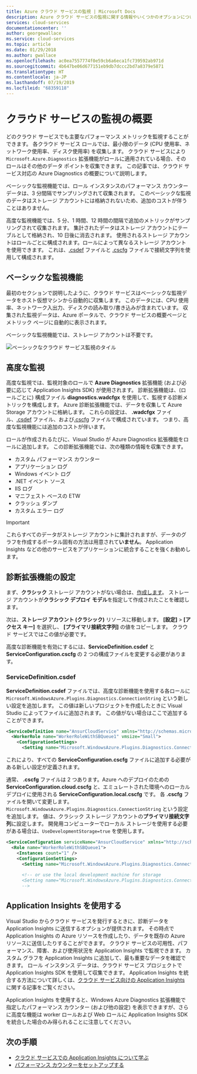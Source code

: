 ```yaml
---
title: Azure クラウド サービスの監視 | Microsoft Docs
description: Azure クラウド サービスの監視に関する情報やいくつかのオプションについて説明します。
services: cloud-services
documentationcenter: ''
author: georgewallace
ms.service: cloud-services
ms.topic: article
ms.date: 01/29/2018
ms.author: gwallace
ms.openlocfilehash: ac0ea7557774f0e59cb6a6eca1fc739592ab971d
ms.sourcegitcommit: 4b647be06d677151eb9db7dccc2bd7a8379e5871
ms.translationtype: HT
ms.contentlocale: ja-JP
ms.lasthandoff: 07/19/2019
ms.locfileid: "68359118"
---
```

# <a name="introduction-to-cloud-service-monitoring"></a>クラウド サービスの監視の概要

どのクラウド サービスでも主要なパフォーマンス メトリックを監視することができます。 各クラウド サービス ロールでは、最小限のデータ (CPU 使用率、ネットワーク使用率、ディスク使用率) を収集します。 クラウド サービスにより `Microsoft.Azure.Diagnostics` 拡張機能がロールに適用されている場合、そのロールはその他のデータ ポイントを収集できます。 この記事では、クラウド サービス対応の Azure Diagnostics の概要について説明します。

ベーシックな監視機能では、ロール インスタンスのパフォーマンス カウンター データは、3 分間隔でサンプリングされて収集されます。 このベーシックな監視のデータはストレージ アカウントには格納されないため、追加のコストが伴うことはありません。

高度な監視機能では、5 分、1 時間、12 時間の間隔で追加のメトリックがサンプリングされて収集されます。 集計されたデータはストレージ アカウントにテーブルとして格納され、10 日後に消去されます。 使用されるストレージ アカウントはロールごとに構成されます。ロールによって異なるストレージ アカウントを使用できます。 これは、[.csdef](cloud-services-model-and-package.md#servicedefinitioncsdef) ファイルと [.cscfg](cloud-services-model-and-package.md#serviceconfigurationcscfg) ファイルで接続文字列を使用して構成されます。


## <a name="basic-monitoring"></a>ベーシックな監視機能

最初のセクションで説明したように、クラウド サービスはベーシックな監視データをホスト仮想マシンから自動的に収集します。 このデータには、CPU 使用率、ネットワーク入出力、ディスクの読み取り/書き込みが含まれています。 収集された監視データは、Azure ポータルで、クラウド サービスの概要ページとメトリック ページに自動的に表示されます。 

ベーシックな監視機能では、ストレージ アカウントは不要です。 

![ベーシックなクラウド サービス監視のタイル](media/cloud-services-how-to-monitor/basic-tiles.png)

## <a name="advanced-monitoring"></a>高度な監視

高度な監視では、監視対象のロールで **Azure Diagnostics** 拡張機能 (および必要に応じて Application Insights SDK) が使用されます。 診断拡張機能は、(ロールごとに) 構成ファイル **diagnostics.wadcfgx** を使用して、監視する診断メトリックを構成します。 Azure 診断拡張機能では、データを収集して Azure Storage アカウントに格納します。 これらの設定は、 **.wadcfgx** ファイル、[.csdef](cloud-services-model-and-package.md#servicedefinitioncsdef) ファイル、および[.cscfg](cloud-services-model-and-package.md#serviceconfigurationcscfg) ファイルで構成されています。 つまり、高度な監視機能には追加のコストが伴います。

ロールが作成されるたびに、Visual Studio が Azure Diagnostics 拡張機能をロールに追加します。 この診断拡張機能では、次の種類の情報を収集できます。

* カスタム パフォーマンス カウンター
* アプリケーション ログ
* Windows イベント ログ
* .NET イベント ソース
* IIS ログ
* マニフェスト ベースの ETW
* クラッシュ ダンプ
* カスタム エラー ログ

> [!IMPORTANT]
> これらすべてのデータがストレージ アカウントに集計されますが、データのグラフを作成するポータル固有の方法は用意されて**いません**。 Application Insights などの他のサービスをアプリケーションに統合することを強くお勧めします。

## <a name="setup-diagnostics-extension"></a>診断拡張機能の設定

まず、**クラシック** ストレージ アカウントがない場合は、[作成します](../storage/common/storage-quickstart-create-account.md)。 ストレージ アカウントが**クラシック デプロイ モデル**を指定して作成されたことを確認します。

次は、**ストレージ アカウント (クラシック)** リソースに移動します。 **[設定]**  >  **[アクセス キー]** を選択し、 **[プライマリ接続文字列]** の値をコピーします。 クラウド サービスではこの値が必要です。 

高度な診断機能を有効にするには、**ServiceDefinition.csdef** と **ServiceConfiguration.cscfg** の 2 つの構成ファイルを変更する必要があります。

### <a name="servicedefinitioncsdef"></a>ServiceDefinition.csdef

**ServiceDefinition.csdef** ファイルでは、高度な診断機能を使用する各ロールに `Microsoft.WindowsAzure.Plugins.Diagnostics.ConnectionString` という新しい設定を追加します。 この値は新しいプロジェクトを作成したときに Visual Studio によってファイルに追加されます。 この値がない場合はここで追加することができます。 

```xml
<ServiceDefinition name="AnsurCloudService" xmlns="http://schemas.microsoft.com/ServiceHosting/2008/10/ServiceDefinition" schemaVersion="2015-04.2.6">
  <WorkerRole name="WorkerRoleWithSBQueue1" vmsize="Small">
    <ConfigurationSettings>
      <Setting name="Microsoft.WindowsAzure.Plugins.Diagnostics.ConnectionString" />
```

これにより、すべての **ServiceConfiguration.cscfg** ファイルに追加する必要がある新しい設定が定義されます。 

通常、 **.cscfg** ファイルは 2 つあります。Azure へのデプロイのための **ServiceConfiguration.cloud.cscfg** と、エミュレートされた環境へのローカル デプロイに使用される **ServiceConfiguration.local.cscfg** です。 各 **.cscfg** ファイルを開いて変更します。 `Microsoft.WindowsAzure.Plugins.Diagnostics.ConnectionString` という設定を追加します。 値は、クラシック ストレージ アカウントの**プライマリ接続文字列**に設定します。 開発用コンピューターでローカル ストレージを使用する必要がある場合は、`UseDevelopmentStorage=true` を使用します。

```xml
<ServiceConfiguration serviceName="AnsurCloudService" xmlns="http://schemas.microsoft.com/ServiceHosting/2008/10/ServiceConfiguration" osFamily="4" osVersion="*" schemaVersion="2015-04.2.6">
  <Role name="WorkerRoleWithSBQueue1">
    <Instances count="1" />
    <ConfigurationSettings>
      <Setting name="Microsoft.WindowsAzure.Plugins.Diagnostics.ConnectionString" value="DefaultEndpointsProtocol=https;AccountName=mystorage;AccountKey=KWwkdfmskOIS240jnBOeeXVGHT9QgKS4kIQ3wWVKzOYkfjdsjfkjdsaf+sddfwwfw+sdffsdafda/w==" />
      
      <!-- or use the local development machine for storage
      <Setting name="Microsoft.WindowsAzure.Plugins.Diagnostics.ConnectionString" value="UseDevelopmentStorage=true" />
      -->
```

## <a name="use-application-insights"></a>Application Insights を使用する

Visual Studio からクラウド サービスを発行するときに、診断データを Application Insights に送信するオプションが提供されます。 その時点で Application Insights の Azure リソースを作成したり、データを既存の Azure リソースに送信したりすることができます。 クラウド サービスの可用性、パフォーマンス、障害、および使用状況を Application Insights で監視できます。 カスタム グラフを Application Insights に追加して、最も重要なデータを確認できます。 ロール インスタンス データは、クラウド サービス プロジェクトで Application Insights SDK を使用して収集できます。 Application Insights を統合する方法について詳しくは、[クラウド サービス向けの Application Insights](../azure-monitor/app/cloudservices.md) に関する記事をご覧ください。

Application Insights を使用すると、Windows Azure Diagnostics 拡張機能で指定したパフォーマンス カウンター (および他の設定) を表示できますが、さらに高度な機能は worker ロールおよび Web ロールに Application Insights SDK を統合した場合のみ得られることに注意してください。


## <a name="next-steps"></a>次の手順

- [クラウド サービスでの Application Insights について学ぶ](../azure-monitor/app/cloudservices.md)
- [パフォーマンス カウンターをセットアップする](diagnostics-performance-counters.md)

